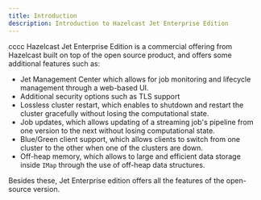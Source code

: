 ```yaml
---
title: Introduction
description: Introduction to Hazelcast Jet Enterprise Edition
---
```

cccc
Hazelcast Jet Enterprise Edition is a commercial offering from Hazelcast
built on top of the open source product, and offers some additional
features such as:

* Jet Management Center which allows for job monitoring and lifecycle
  management through a web-based UI.
* Additional security options such as TLS support
* Lossless cluster restart, which enables to shutdown and restart the
  cluster gracefully without losing the computational state.
* Job updates, which allows updating of a streaming job's pipeline from
  one version to the next without losing computational state.
* Blue/Green client support, which allows clients to switch from one
  cluster to the other when one of the clusters are down.
* Off-heap memory, which allows to large and efficient data storage
  inside `IMap` through the use of off-heap data structures.

Besides these, Jet Enterprise edition offers all the features of the
open-source version.
